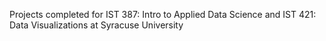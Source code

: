 Projects completed for IST 387: Intro to Applied Data Science and IST 421: Data Visualizations at Syracuse University 
